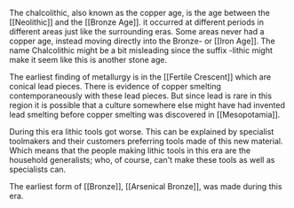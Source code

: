 The chalcolithic, also known as the copper age, is the age between the [[Neolithic]] and the [[Bronze Age]]. it occurred at different periods in different areas just like the surrounding eras. Some areas never had a copper age, instead moving directly into the Bronze- or [[Iron Age]]. The name Chalcolithic might be a bit misleading since the suffix -lithic might make it seem like this is another stone age.

The earliest finding of metallurgy is in the [[Fertile Crescent]] which are conical lead pieces. There is evidence of copper smelting contemporaneously with these lead pieces. But since lead is rare in this region it is possible that a culture somewhere else might have had invented lead smelting before copper smelting was discovered in [[Mesopotamia]].

During this era lithic tools got worse. This can be explained by specialist toolmakers and their customers preferring tools made of this new material. Which means that the people making lithic tools in this era are the household generalists; who, of course, can't make these tools as well as specialists can.

The earliest form of [[Bronze]], [[Arsenical Bronze]], was made during this era.

